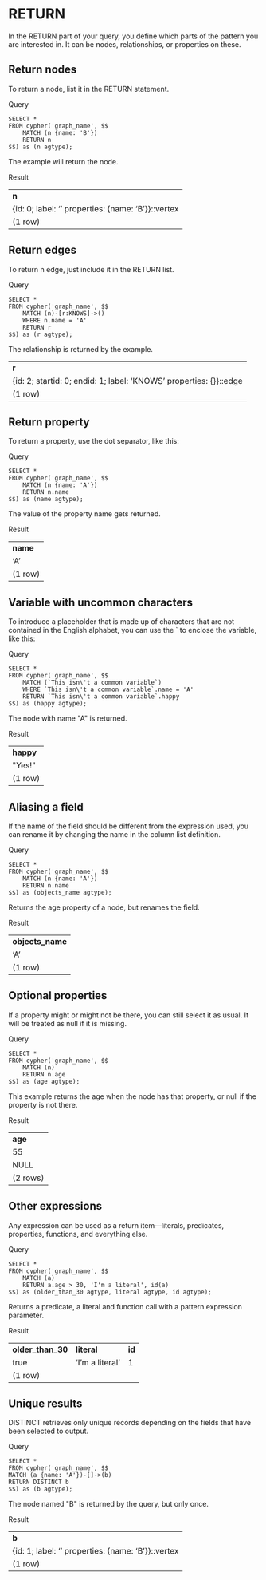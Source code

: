# RETURN  

In the RETURN part of your query, you define which parts of the pattern you are interested in. It can be nodes, relationships, or properties on these.


## Return nodes

To return a node, list it in the RETURN statement.

Query


```
SELECT *
FROM cypher('graph_name', $$
    MATCH (n {name: 'B'})
    RETURN n
$$) as (n agtype);
```


The example will return the node.

Result


<table>
  <tr>
   <td><strong>n</strong>
   </td>
  </tr>
  <tr>
   <td>{id: 0; label: ‘’ properties: {name: ‘B’}}::vertex
   </td>
  </tr>
  <tr>
   <td>(1 row)
   </td>
  </tr>
</table>



## Return edges

To return n edge, just include it in the RETURN list.

Query


```
SELECT *
FROM cypher('graph_name', $$
    MATCH (n)-[r:KNOWS]->()
    WHERE n.name = 'A'
    RETURN r
$$) as (r agtype);
```


The relationship is returned by the example.


<table>
  <tr>
   <td><strong>r</strong>
   </td>
  </tr>
  <tr>
   <td>{id: 2; startid: 0; endid: 1; label: ‘KNOWS’ properties: {}}::edge
   </td>
  </tr>
  <tr>
   <td>(1 row)
   </td>
  </tr>
</table>



## Return property

To return a property, use the dot separator, like this:

Query


```
SELECT *
FROM cypher('graph_name', $$
    MATCH (n {name: 'A'})
    RETURN n.name
$$) as (name agtype);
```


The value of the property name gets returned.

Result


<table>
  <tr>
   <td><strong>name</strong>
   </td>
  </tr>
  <tr>
   <td>‘A’
   </td>
  </tr>
  <tr>
   <td>(1 row)
   </td>
  </tr>
</table>



## Variable with uncommon characters

To introduce a placeholder that is made up of characters that are not contained in the English alphabet, you can use the ` to enclose the variable, like this:

Query


```
SELECT *
FROM cypher('graph_name', $$
    MATCH (`This isn\'t a common variable`)
    WHERE `This isn\'t a common variable`.name = 'A'
    RETURN `This isn\'t a common variable`.happy
$$) as (happy agtype);
```


The node with name "A" is returned.

Result


<table>
  <tr>
   <td><strong>happy</strong>
   </td>
  </tr>
  <tr>
   <td>"Yes!"
   </td>
  </tr>
  <tr>
   <td>(1 row)
   </td>
  </tr>
</table>



## Aliasing a field

If the name of the field should be different from the expression used, you can rename it by changing the name in the column list definition.

Query


```
SELECT *
FROM cypher('graph_name', $$
    MATCH (n {name: 'A'})
    RETURN n.name
$$) as (objects_name agtype);
```


Returns the age property of a node, but renames the field.

Result


<table>
  <tr>
   <td><strong>objects_name</strong>
   </td>
  </tr>
  <tr>
   <td>‘A’
   </td>
  </tr>
  <tr>
   <td>(1 row)
   </td>
  </tr>
</table>



## Optional properties

If a property might or might not be there, you can still select it as usual. It will be treated as null if it is missing.

Query


```
SELECT *
FROM cypher('graph_name', $$
    MATCH (n)
    RETURN n.age
$$) as (age agtype);
```


This example returns the age when the node has that property, or null if the property is not there.

Result


<table>
  <tr>
   <td><strong>age</strong>
   </td>
  </tr>
  <tr>
   <td>55
   </td>
  </tr>
  <tr>
   <td>NULL
   </td>
  </tr>
  <tr>
   <td>(2 rows)
   </td>
  </tr>
</table>



## Other expressions

Any expression can be used as a return item—literals, predicates, properties, functions, and everything else.

Query


```
SELECT *
FROM cypher('graph_name', $$
    MATCH (a)
    RETURN a.age > 30, 'I'm a literal', id(a)
$$) as (older_than_30 agtype, literal agtype, id agtype);
```


Returns a predicate, a literal and function call with a pattern expression parameter.

Result


<table>
  <tr>
   <td><strong>older_than_30</strong>
   </td>
   <td><strong>literal</strong>
   </td>
   <td><strong>id</strong>
   </td>
  </tr>
  <tr>
   <td>true
   </td>
   <td>‘I’m a literal’
   </td>
   <td>1
   </td>
  </tr>
  <tr>
   <td colspan="3" >(1 row)
   </td>
  </tr>
</table>



## Unique results

DISTINCT retrieves only unique records depending on the fields that have been selected to output.

Query


```
SELECT *
FROM cypher('graph_name', $$
MATCH (a {name: 'A'})-[]->(b)
RETURN DISTINCT b
$$) as (b agtype);
```


The node named "B" is returned by the query, but only once.

Result


<table>
  <tr>
   <td><strong>b</strong>
   </td>
  </tr>
  <tr>
   <td>{id: 1; label: ‘’ properties: {name: ‘B’}}::vertex
   </td>
  </tr>
  <tr>
   <td>(1 row)
   </td>
  </tr>
</table>

